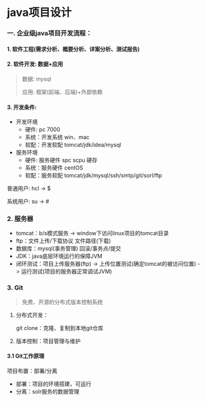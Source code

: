 # java项目设计

### 一. 企业级java项目开发流程：

####  1. 软件工程(需求分析、概要分析、详案分析、测试报告)

####  2. 软件开发: 数据+应用

> 数据: mysql
>
> 应用: 框架(前端、后端)+外部依赖

####  3. 开发条件:

- 开发环境
  - 硬件:  pc	7000
  - 系统：开发系统 win、mac
  - 软配：开发软配 tomcat/jdk/idea/mysql
- 服务环境
  - 硬件: 服务硬件 spc   scpu   硬存
  - 系统：服务硬件 centOS
  - 软配：服务软配 tomcat/jdk/mysql/ssh/smtp/git/sorl/ftp

普通用户: hcl  -> $

系统用户: su -> #



### 2. 服务器

- tomcat：b/s模式服务 -> window下访问linux项目的tomcat目录
- ftp：文件上传/下载协议  文件路径(下载)
- 数据库：mysql(事务管理)  回滚/事务点/提交
- JDK：java底层环境运行的保障JVM
- 闭环测试：项目上传服务器(ftp) -> 上传位置测试(确定tomcat的被访问位置) -> 运行测试(项目的服务器正常调试JVM)

### 3. Git

> 免费、开源的分布式版本控制系统

1. 分布式开发：

   git clone：克隆、复制到本地git仓库

2. 版本控制：项目管理与维护

#### 3.1 Git工作原理

项目布置：部署/分离

- 部署：项目的环境搭建，可运行
- 分离：solr服务的数据管理